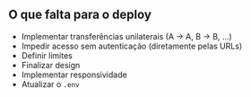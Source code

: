 ## O que falta para o deploy

- Implementar transferências unilaterais (A -> A, B -> B, ...)
- Impedir acesso sem autenticação (diretamente pelas URLs)
- Definir limites
- Finalizar design
- Implementar responsividade
- Atualizar o `.env`